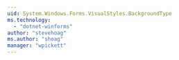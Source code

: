 ```yaml
---
uid: System.Windows.Forms.VisualStyles.BackgroundType
ms.technology: 
  - "dotnet-winforms"
author: "stevehoag"
ms.author: "shoag"
manager: "wpickett"
---
```

